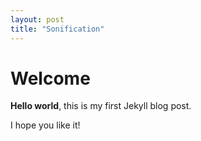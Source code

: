 ```yaml
---
layout: post
title: "Sonification"
---
```


# Welcome

**Hello world**, this is my first Jekyll blog post.

I hope you like it!

